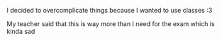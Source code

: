 I decided to overcomplicate things because I wanted to use classes :3 

My teacher said that this is way more than I need for the exam which is kinda sad
